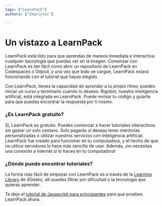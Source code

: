 ```yaml
---
tags: ["LearnPack"]
authors: ["Charlytoc"]

---
```


# Un vistazo a LearnPack

LearnPack está listo para que aprendas de manera inmediata e interactiva cualquier tecnología que puedas ver en la imagen. Comenzar con LearnPack es tan fácil como abrir un repositorio de LearnPack en Codespaces o Gitpod, y una vez que todo se cargue, LearnPack estará funcionando con el tutorial que hayas elegido.

Con LearnPack, tienes la capacidad de aprender a tu propio ritmo; puedes iniciar un curso y terminarlo cuando lo desees. Rigobot, nuestra inteligencia artificial, está integrada en LearnPack. Puede revisar tu código y guiarte para que puedas encontrar la respuesta por ti mismo.

### ¿Es LearnPack gratuito?
Sí, LearnPack es gratuito. Puedes comenzar a hacer tutoriales interactivos sin gastar un solo centavo. Solo pagarás si deseas tener mentorías personalizadas o utilizar nuestros servicios con inteligencia artificial. LearnPack fue creado para funcionar en tu computadora, y el hecho de que no utilice servidores lo hace más sencillo de usar. Además, ¡no necesitas una conexión a internet si lo haces en tu computadora!

### ¿Dónde puedo encontrar tutoriales?
La forma más fácil de empezar con LearnPack es a través de la [Learning Library](https://4geeks.com/interactive-exercises) de 4Geeks, allí puedes filtrar por dificultad o la tecnología que quieras aprender.

Te dejo el [tutorial de Javascript para principiantes](https://github.com/codespaces/new?hide_repo_select=true&ref=master&repo=206387575&skip_quickstart=true) para que pruebes LearnPack ahora.

